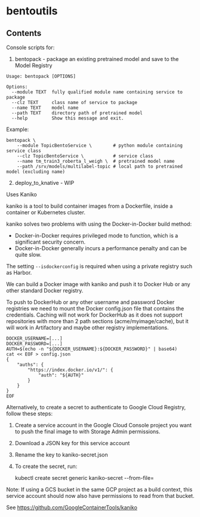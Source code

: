 # bentoutils

## Contents

Console scripts for:

1. bentopack - package an existing pretrained model and save to the Model Registry

```
Usage: bentopack [OPTIONS]

Options:
  --module TEXT  fully qualified module name containing service to package
  --clz TEXT     class name of service to package
  --name TEXT    model name
  --path TEXT    directory path of pretrained model
  --help         Show this message and exit.
```

Example:
```
bentopack \
    --module TopicBentoService \        # python module containing service class
    --clz TopicBentoService \           # service class
    --name tm_train3_roberta_l_weigh \  # pretrained model name
    --path /srv/models/multilabel-topic # local path to pretrained model (excluding name)
```

2. deploy_to_knative - WIP


Uses Kaniko

kaniko is a tool to build container images from a Dockerfile, inside a container or Kubernetes cluster.

kaniko solves two problems with using the Docker-in-Docker build method:

* Docker-in-Docker requires privileged mode to function, which is a significant security concern.
* Docker-in-Docker generally incurs a performance penalty and can be quite slow.

The setting `--isdockerconfig` is required when using a private registry such as Harbor.

We can build a Docker image with kaniko and push it to Docker Hub or any other standard Docker registry.

To push to DockerHub or any other username and password Docker registries we need to mount the Docker config.json file that contains the credentials. Caching will not work for DockerHub as it does not support repositories with more than 2 path sections (acme/myimage/cache), but it will work in Artifactory and maybe other registry implementations.

    DOCKER_USERNAME=[...]
    DOCKER_PASSWORD=[...]
    AUTH=$(echo -n "${DOCKER_USERNAME}:${DOCKER_PASSWORD}" | base64)
    cat << EOF > config.json
    {
        "auths": {
            "https://index.docker.io/v1/": {
                "auth": "${AUTH}"
            }
        }
    }
    EOF

Alternatively, to create a secret to authenticate to Google Cloud Registry, follow these steps:

1. Create a service account in the Google Cloud Console project you want to push the final image to with Storage Admin permissions.
2. Download a JSON key for this service account
3. Rename the key to kaniko-secret.json
4. To create the secret, run:

    kubectl create secret generic kaniko-secret --from-file=<path to kaniko-secret.json>

Note: If using a GCS bucket in the same GCP project as a build context, this service account should now also have permissions to read from that bucket.

See https://github.com/GoogleContainerTools/kaniko

